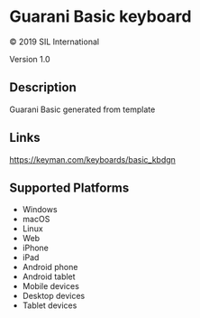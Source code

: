 Guarani Basic keyboard
==============

© 2019 SIL International

Version 1.0

Description
-----------

Guarani Basic generated from template

Links
-----
https://keyman.com/keyboards/basic_kbdgn

Supported Platforms
-------------------
 * Windows
 * macOS
 * Linux
 * Web
 * iPhone
 * iPad
 * Android phone
 * Android tablet
 * Mobile devices
 * Desktop devices
 * Tablet devices

